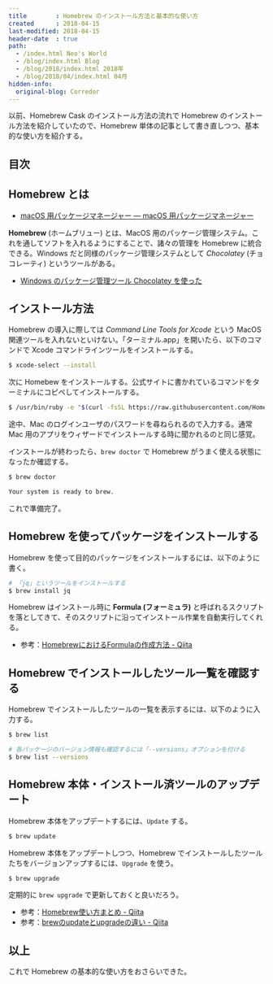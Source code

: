 ```yaml
---
title        : Homebrew のインストール方法と基本的な使い方
created      : 2018-04-15
last-modified: 2018-04-15
header-date  : true
path:
  - /index.html Neo's World
  - /blog/index.html Blog
  - /blog/2018/index.html 2018年
  - /blog/2018/04/index.html 04月
hidden-info:
  original-blog: Corredor
---
```


以前、Homebrew Cask のインストール方法の流れで Homebrew のインストール方法を紹介していたので、Homebrew 単体の記事として書き直しつつ、基本的な使い方を紹介する。

## 目次

## Homebrew とは

- [macOS 用パッケージマネージャー — macOS 用パッケージマネージャー](http://brew.sh/index_ja.html)

**Homebrew** (ホームブリュー) とは、MacOS 用のパッケージ管理システム。これを通してソフトを入れるようにすることで、諸々の管理を Homebrew に統合できる。Windows だと同様のパッケージ管理システムとして _Chocolatey_ (チョコレーティ) というツールがある。

- [Windows のパッケージ管理ツール Chocolatey を使った](/blog/2017/08/27-01.html)

## インストール方法

Homebrew の導入に際しては _Command Line Tools for Xcode_ という MacOS 関連ツールを入れないといけない。「ターミナル.app」を開いたら、以下のコマンドで Xcode コマンドラインツールをインストールする。

```bash
$ xcode-select --install
```

次に Homebew をインストールする。公式サイトに書かれているコマンドをターミナルにコピペしてインストールする。

```bash
$ /usr/bin/ruby -e "$(curl -fsSL https://raw.githubusercontent.com/Homebrew/install/master/install)"
```

途中、Mac のログインユーザのパスワードを尋ねられるので入力する。通常 Mac 用のアプリをウィザードでインストールする時に聞かれるのと同じ感覚。

インストールが終わったら、`brew doctor` で Homebrew がうまく使える状態になったか確認する。

```bash
$ brew doctor

Your system is ready to brew.
```

これで準備完了。

## Homebrew を使ってパッケージをインストールする

Homebrew を使って目的のパッケージをインストールするには、以下のように書く。

```bash
# 「jq」というツールをインストールする
$ brew install jq
```

Homebrew はインストール時に **Formula (フォーミュラ)** と呼ばれるスクリプトを落としてきて、そのスクリプトに沿ってインストール作業を自動実行してくれる。

- 参考：[HomebrewにおけるFormulaの作成方法 - Qiita](https://qiita.com/wkentaro/items/d4981582e08b134f1e1d)

## Homebrew でインストールしたツール一覧を確認する

Homebrew でインストールしたツールの一覧を表示するには、以下のように入力する。

```bash
$ brew list

# 各パッケージのバージョン情報も確認するには「--versions」オプションを付ける
$ brew list --versions
```

## Homebrew 本体・インストール済ツールのアップデート

Homebrew 本体をアップデートするには、`Update` する。

```bash
$ brew update
```

Homebrew 本体をアップデートしつつ、Homebrew でインストールしたツールたちをバージョンアップするには、`Upgrade` を使う。

```bash
$ brew upgrade
```

定期的に `brew upgrade` で更新しておくと良いだろう。

- 参考：[Homebrew使い方まとめ - Qiita](https://qiita.com/vintersnow/items/fca0be79cdc28bd2f5e4)
- 参考：[brewのupdateとupgradeの違い - Qiita](https://qiita.com/bgg0u/items/aa71b066a525456550c0)

## 以上

これで Homebrew の基本的な使い方をおさらいできた。
